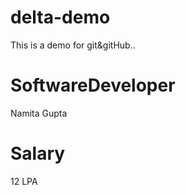 # delta-demo

This is a demo for git&amp;gitHub..

# SoftwareDeveloper

Namita Gupta

# Salary

12 LPA
